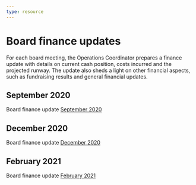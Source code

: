```yaml
---
type: resource
---
```


# Board finance updates

For each board meeting, the Operations Coordinator prepares a finance update with details on current cash position, costs incurred and the projected runway. The update also sheds a light on other financial aspects, such as fundraising results and general financial updates.

## September 2020

Board finance update [September 2020](finance-update-september-2020.md)

## December 2020

Board finance update [December 2020](finance-update-december-2020.md)

## February 2021

Board finance update [February 2021](finance-update-february-2021.md)
